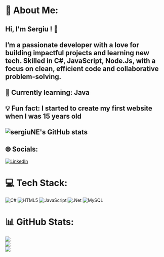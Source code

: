 # 💫 About Me:
## Hi, I'm Sergiu ! 👋<br><br>I’m a passionate developer with a love for building impactful projects and learning new tech. Skilled in C#, JavaScript, Node.Js, with a focus on clean, efficient code and collaborative problem-solving.<br><br>🌱 Currently learning: Java<br><br>💡 Fun fact: I started to create my first website when I was 15 years old<br><br>![sergiuNE's GitHub stats](https://github-readme-stats.vercel.app/api?username=sergiuNE&theme=dark&show_icons=true)


## 🌐 Socials:
[![LinkedIn](https://img.shields.io/badge/LinkedIn-%230077B5.svg?logo=linkedin&logoColor=white)](https://www.linkedin.com/in/sergiu-neagu28/) 

# 💻 Tech Stack:
![C#](https://img.shields.io/badge/c%23-%23239120.svg?style=for-the-badge&logo=csharp&logoColor=white) ![HTML5](https://img.shields.io/badge/html5-%23E34F26.svg?style=for-the-badge&logo=html5&logoColor=white) ![JavaScript](https://img.shields.io/badge/javascript-%23323330.svg?style=for-the-badge&logo=javascript&logoColor=%23F7DF1E) ![.Net](https://img.shields.io/badge/.NET-5C2D91?style=for-the-badge&logo=.net&logoColor=white) ![MySQL](https://img.shields.io/badge/mysql-4479A1.svg?style=for-the-badge&logo=mysql&logoColor=white) <StackIcon name="css3" />
# 📊 GitHub Stats:
![](https://github-readme-stats.vercel.app/api?username=sergiuNE&theme=dark&hide_border=false&include_all_commits=false&count_private=false)<br/>
![](https://github-readme-streak-stats.herokuapp.com/?user=sergiuNE&theme=dark&hide_border=false)<br/>
![](https://github-readme-stats.vercel.app/api/top-langs/?username=sergiuNE&theme=dark&hide_border=false&include_all_commits=false&count_private=false&layout=compact)

